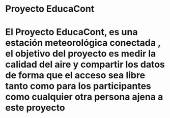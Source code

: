 # Proyecto EducaCont

# El Proyecto EducaCont, es una estación meteorológica conectada , el objetivo del proyecto es medir la calidad del aire y compartir los datos de forma que el acceso sea libre tanto como para los participantes como cualquier otra persona ajena a este proyecto #
